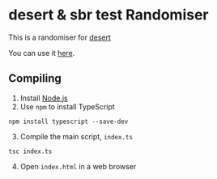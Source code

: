 # desert & sbr test Randomiser

This is a randomiser for [desert](https://www.roblox.com/games/8823151085/desert)

You can use it [here](https://superbike123.github.io/desert-generator/index.html).

## Compiling

1. Install [Node.js](https://nodejs.org/en/)
2. Use `npm` to install TypeScript

`npm install typescript --save-dev`

3. Compile the main script, `index.ts`

`tsc index.ts`

4. Open `index.html` in a web browser